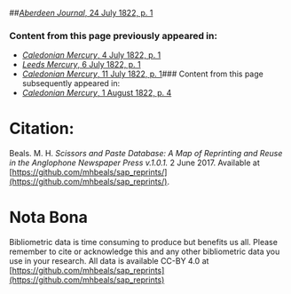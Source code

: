 ##[*Aberdeen Journal*, 24 July 1822, p. 1](https://mhbeals.github.io/sap_html/Aberdeen-Journal/Aberdeen-Journal-24-July-1822-p-1)

### Content from this page previously appeared in:
+ [*Caledonian Mercury*, 4 July 1822, p. 1](https://mhbeals.github.io/sap_html/Caledonian-Mercury/Caledonian-Mercury-4-July-1822-p-1)
+ [*Leeds Mercury*, 6 July 1822, p. 1](https://mhbeals.github.io/sap_html/Leeds-Mercury/Leeds-Mercury-6-July-1822-p-1)
+ [*Caledonian Mercury*, 11 July 1822, p. 1](https://mhbeals.github.io/sap_html/Caledonian-Mercury/Caledonian-Mercury-11-July-1822-p-1)### Content from this page subsequently appeared in:
+ [*Caledonian Mercury*, 1 August 1822, p. 4](https://mhbeals.github.io/sap_html/Caledonian-Mercury/Caledonian-Mercury-1-August-1822-p-4)
                    
# Citation: 

Beals. M. H. *Scissors and Paste Database: A Map of Reprinting and Reuse in the Anglophone Newspaper Press v.1.0.1.* 2 June 2017. Available at [https://github.com/mhbeals/sap_reprints/](https://github.com/mhbeals/sap_reprints/). 
                    
# Nota Bona

Bibliometric data is time consuming to produce but benefits us all. Please remember to cite or acknowledge this and any other bibliometric data you use in your research. All data is available CC-BY 4.0 at [https://github.com/mhbeals/sap_reprints](https://github.com/mhbeals/sap_reprints)